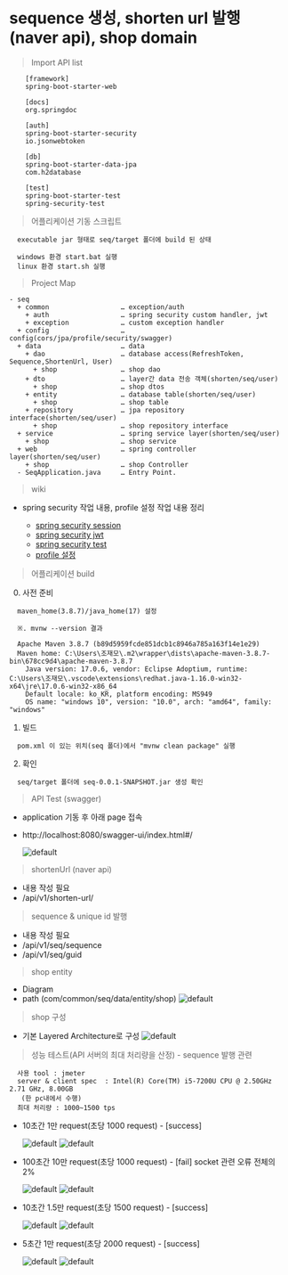 # sequence 생성, shorten url 발행(naver api), shop domain

> Import API list

```
    [framework]
    spring-boot-starter-web
    
    [docs]
    org.springdoc

    [auth]
    spring-boot-starter-security
    io.jsonwebtoken

    [db]
    spring-boot-starter-data-jpa
    com.h2database

    [test]
    spring-boot-starter-test
    spring-security-test

```

> 어플리케이션 기동 스크립트
```
  executable jar 형태로 seq/target 폴더에 build 된 상태
  
  windows 환경 start.bat 실행
  linux 환경 start.sh 실행
```

> Project Map

```
- seq
  + common                  … exception/auth 
    + auth                  … spring security custom handler, jwt
    + exception             … custom exception handler 
  + config                  … config(cors/jpa/profile/security/swagger)
  + data                    … data
    + dao                   … database access(RefreshToken, Sequence,ShortenUrl, User)
      + shop                … shop dao
    + dto                   … layer간 data 전송 객체(shorten/seq/user) 
      + shop                … shop dtos
    + entity                … database table(shorten/seq/user)
      + shop                … shop table
    + repository            … jpa repository interface(shorten/seq/user) 
      + shop                … shop repository interface
  + service                 … spring service layer(shorten/seq/user)
    + shop                  … shop service
  + web                     … spring controller layer(shorten/seq/user)
    + shop                  … shop Controller
  - SeqApplication.java     … Entry Point.
  ```

> wiki 
 - spring security 작업 내용, profile 설정 작업 내용 정리

    - [spring security session](https://github.com/jaemocho/seq/wiki/Spring-Security-%EC%A0%81%EC%9A%A9)
    - [spring security jwt](https://github.com/jaemocho/seq/wiki/Spring-Security-JWT)
    - [spring security test](https://github.com/jaemocho/seq/wiki/Spring-Security-test)
    - [profile 설정](https://github.com/jaemocho/seq/wiki/profile-%EB%B6%84%EB%A6%AC)

> 어플리케이션 build

  0. 사전 준비 
  ```
    maven_home(3.8.7)/java_home(17) 설정

    ※. mvnw --version 결과

    Apache Maven 3.8.7 (b89d5959fcde851dcb1c8946a785a163f14e1e29)
    Maven home: C:\Users\조재모\.m2\wrapper\dists\apache-maven-3.8.7-bin\678cc9d4\apache-maven-3.8.7
      Java version: 17.0.6, vendor: Eclipse Adoptium, runtime: C:\Users\조재모\.vscode\extensions\redhat.java-1.16.0-win32-x64\jre\17.0.6-win32-x86_64
      Default locale: ko_KR, platform encoding: MS949
      OS name: "windows 10", version: "10.0", arch: "amd64", family: "windows"
  ```
  
  1. 빌드 

  ```
    pom.xml 이 있는 위치(seq 폴더)에서 "mvnw clean package" 실행 
  ```

  2. 확인
  ```    
    seq/target 폴더에 seq-0.0.1-SNAPSHOT.jar 생성 확인 
  ```


> API Test (swagger)

 - application 기동 후 아래 page 접속 
 - http://localhost:8080/swagger-ui/index.html#/ 

    ![default](image/swagger_main.PNG)

> shortenUrl (naver api)
  
  - 내용 작성 필요
  - /api/v1/shorten-url/ 

> sequence & unique id 발행
  
  - 내용 작성 필요
  - /api/v1/seq/sequence
  - /api/v1/seq/guid

> shop entity 
 - Diagram
 - path (com/common/seq/data/entity/shop)
   ![default](image/shop_entity_diagram.PNG)


> shop 구성 
 
 - 기본 Layered Architecture로 구성
   ![default](image/layer_arch.PNG)

> 성능 테스트(API 서버의 최대 처리량을 산정) - sequence 발행 관련 

```
  사용 tool : jmeter 
  server & client spec  : Intel(R) Core(TM) i5-7200U CPU @ 2.50GHz 2.71 GHz, 8.00GB
   (한 pc내에서 수행)
  최대 처리량 : 1000~1500 tps         
```

- 10초간 1만 request(초당 1000 request) - [success]

  ![default](image/1만user10초.PNG)
  ![default](image/1만user10초_graph.PNG)

- 100초간 10만 request(초당 1000 request) -  [fail] socket 관련 오류 전체의 2%

  ![default](image/10만user100초.PNG)
  ![default](image/10만user100초_graph.PNG)

- 10초간 1.5만 request(초당 1500 request) - [success]

  ![default](image/1.5만user10초.PNG)
  ![default](image/1.5만user10초_graph.PNG)  


- 5초간 1만 request(초당 2000 request) - [success]

  ![default](image/1만user5초.PNG)
  ![default](image/1만user5초_graph.PNG)    



   



